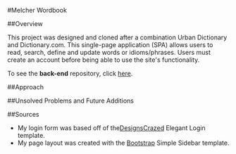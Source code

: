 #Melcher Wordbook

##Overview

This project was designed and cloned after a combination Urban Dictionary and Dictionary.com. This single-page application (SPA) allows users to read, search, define and update words or idioms/phrases. Users must create an account before being able to use the site's functionality.

To see the **back-end** repository, click [here](https://github.com/baz1389/project2-api).

##Approach

##Unsolved Problems and Future Additions


##Sources
- My login form was based off of the[DesignsCrazed](http://designscrazed.org/css-html-login-form-templates/) Elegant Login template.
- My page layout was created with the [Bootstrap](http://startbootstrap.com/template-overviews/simple-sidebar/) Simple Sidebar template.


